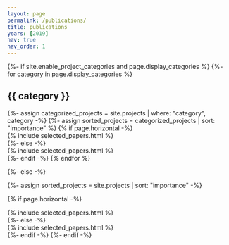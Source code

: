 ```yaml
---
layout: page
permalink: /publications/
title: publications
years: [2019]
nav: true
nav_order: 1
---
```

<!-- _pages/publications.md -->
<!-- <div class="publications"> -->

<div class="projects">
{%- if site.enable_project_categories and page.display_categories %}
  <!-- Display categorized projects -->
  {%- for category in page.display_categories %}
  <h2 class="category">{{ category }}</h2>
  {%- assign categorized_projects = site.projects | where: "category", category -%}
  {%- assign sorted_projects = categorized_projects | sort: "importance" %}
  <!-- Generate cards for each project -->
  {% if page.horizontal -%}
  <div class="container">
    <div class="row row-cols-2">
      {% include selected_papers.html %}
    </div>
  </div>
  {%- else -%}
  <div class="grid">
    {% include selected_papers.html %}
  </div>
  {%- endif -%}
  {% endfor %}

{%- else -%}
<!-- Display projects without categories -->
  {%- assign sorted_projects = site.projects | sort: "importance" -%}
  <!-- Generate cards for each project -->
  {% if page.horizontal -%}
  <div class="container">
    <div class="row row-cols-2">
    {% include selected_papers.html %}
    </div>
  </div>
  {%- else -%}
  <div class="grid">
    {% include selected_papers.html %}
  </div>
  {%- endif -%}
{%- endif -%}
</div>

<!-- </div> -->
